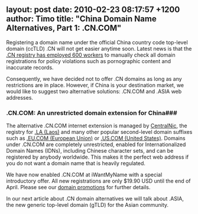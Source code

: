 layout: post
date: 2010-02-23 08:17:57 +1200
author: Timo
title: "China Domain Name Alternatives, Part 1: .CN.COM"
----

Registering a domain name under the official China country code top-level domain (ccTLD) .CN will not get easier anytime soon. Latest news is that the [.CN registry has employed 600 workers](http://www.computerworld.com/s/article/9155358/China_s_.cn_cleanup_shows_politics_behind_Web_rules) to manually check all domain registrations for policy violations such as pornographic content and inaccurate records.

Consequently, we have decided not to offer .CN domains as long as any restrictions are in place. However, if China is your destination market, we would like to suggest two alternative solutions: .CN.COM and .ASIA web addresses.

### .CN.COM: An unrestricted domain extension for China###

The alternative .CN.COM internet extension is managed by [CentralNic](http://centralnic.com), the registry for [.LA (Laos)](https://iwantmyname.com/domains/la-domain-name-registration-for-lao-peoples-democratic-republic) and many other popular second-level domain suffixes such as [.EU.COM (European Union)](https://iwantmyname.com/domains/eu.com-domain-name-registration-for-european-union) or [.US.COM (United States)](https://iwantmyname.com/domains/us.com-american-domain-name-registration-for-united-states-of-america). Domains under .CN.COM are completely unrestricted, enabled for Internationalized Domain Names (IDNs), including Chinese character sets, and can be registered by anybody worldwide. This makes it the perfect web address if you do not want a domain name that is heavily regulated.

We have now enabled .CN.COM at iWantMyName with a special introductory offer. All new registrations are only $19.90 USD until the end of April. Please see our [domain promotions](https://iwantmyname.com/domain-promo) for further details.

In our next article about .CN domain alternatives we will talk about .ASIA, the new generic top-level domain (gTLD) for the Asian community.
